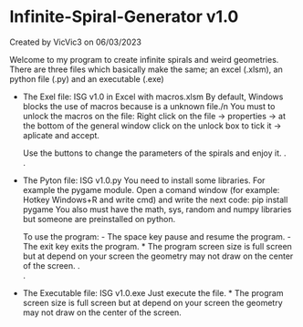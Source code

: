 # Infinite-Spiral-Generator v1.0
  Created by VicVic3
  on 06/03/2023
  
  Welcome to my program to create infinite spirals and weird geometries.
  There are three files which basically make the same; an excel (.xlsm), an python file (.py) and an executable (.exe)
  
  - The Exel file:    ISG v1.0 in Excel with macros.xlsm
      By default, Windows blocks the use of macros because is a unknown file./n
      You must to unlock the macros on the file:
           Right click on the file -> properties -> at the bottom of the general window click on the unlock box to tick it -> aplicate and accept.
          
      Use the buttons to change the parameters of the spirals and enjoy it.
.      
.      
  - The Pyton file:    ISG v1.0.py
      You need to install some libraries. For example the pygame module.
          Open a comand window (for example: Hotkey Windows+R and write cmd) and write the next code:  pip install pygame
          You also must have the math, sys, random and numpy libraries but someone are preinstalled on python.
          
      To use the program:
          - The space key pause and resume the program.
          - The exit key exits the program.
          * The program screen size is full screen but at depend on your screen the geometry may not draw on the center of the screen.
.  
.  
  - The Executable file:    ISG v1.0.exe
      Just execute the file.
          * The program screen size is full screen but at depend on your screen the geometry may not draw on the center of the screen.
